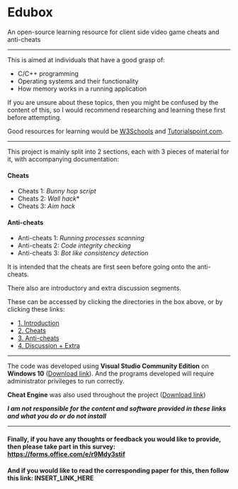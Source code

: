 # Edubox
An open-source learning resource for client side video game cheats and anti-cheats

------------

This is aimed at individuals that have a good grasp of:
- C/C++ programming
- Operating systems and their functionality
- How memory works in a running application

If you are unsure about these topics, then you might be confused by the content of this, so I would recommend researching and learning these first before attempting.

Good resources for learning would be [W3Schools](http://https://www.w3schools.com/cpp/default.asp "W3Schools") and [Tutorialspoint.com](http://https://www.tutorialspoint.com/operating_system/os_memory_management.htm "Tutorialspoint.com").

------------

This project is mainly split into 2 sections, each with 3 pieces of material for it, with accompanying documentation:
#### Cheats
- Cheats 1: *Bunny hop script*
- Cheats 2: *Wall hack**
- Cheats 3: *Aim hack*

#### Anti-cheats
- Anti-cheats 1: *Running processes scanning*
- Anti-cheats 2: *Code integrity checking*
- Anti-cheats 3: *Bot like consistency detection*

It is intended that the cheats are first seen before going onto the anti-cheats.

There also are introductory and extra discussion segments.

These can be accessed by clicking the directories in the box above, or by clicking these links:

- [1. Introduction](https://github.com/AberFray/how-to-make-game-cheats-and-anticheats/tree/main/1.%20Introduction "Introduction")
- [2. Cheats](https://github.com/AberFray/how-to-make-game-cheats-and-anticheats/tree/main/2.%20Cheats "Cheats")
- [3. Anti-cheats](https://github.com/AberFray/how-to-make-game-cheats-and-anticheats/tree/main/3.%20Anti-cheats "Anti-cheats")
- [4. Discussion + Extra](https://github.com/AberFray/how-to-make-game-cheats-and-anticheats/tree/main/4.%20Discussion%20%2B%20Extra "Discussion + Extra")

------------

The code was developed using **Visual Studio Community Edition** on **Windows 10** ([Download link](http://https://visualstudio.microsoft.com/downloads/ "Visual Studio")). And the programs developed will require administrator privileges to run correctly.

**Cheat Engine** was also used throughout the project ([Download link](https://cheatengine.org/downloads.php "Download link"))

***I am not responsible for the content and software provided in these links and what you do or do not install***

------------

#### Finally, if you have any thoughts or feedback you would like to provide, then please take part in this survey: https://forms.office.com/e/r9Mdy3stif
#### And if you would like to read the corresponding paper for this, then follow this link: INSERT_LINK_HERE